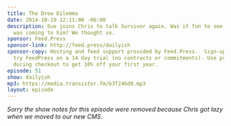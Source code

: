 ```yaml
---
title: The Drew Dilemma
date: 2014-10-19 12:11:00 -06:00
description: Sue joins Chris to talk Survivor again. Was it fun to see Drew get what
  was coming to him? We thought so.
sponsor: Feed.Press
sponsor-link: http://feed.press/dailyish
sponsor-copy: Hosting and feed support provided by Feed.Press.  Sign-up today and
  try FeedPress on a 14 day trial (no contracts or commitments). Use promo code "dailyish"
  during checkout to get 10% off your first year.
episode: 51
show: dailyish
mp3: https://media.transistor.fm/b3f246d9.mp3
layout: episode
---
```


<em>Sorry the show notes for this episode were removed because Chris got lazy when we moved to our new CMS</em>.
